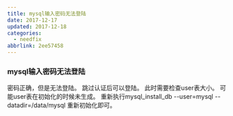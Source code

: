 ```yaml
---
title: mysql输入密码无法登陆
date: 2017-12-17
updated: 2017-12-18
categories:
  - needfix
abbrlink: 2ee57458
---
```

### mysql输入密码无法登陆

密码正确，但是无法登陆。
跳过认证后可以登陆。
此时需要检查user表大小。
可能user表在初始化的时候未生成。
重新执行mysql_install_db --user=mysql --datadir=/data/mysql
重新初始化即可。
